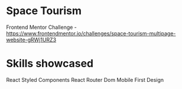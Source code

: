 # Space Tourism

Frontend Mentor Challenge - https://www.frontendmentor.io/challenges/space-tourism-multipage-website-gRWj1URZ3

# Skills showcased

React
Styled Components
React Router Dom
Mobile First Design
